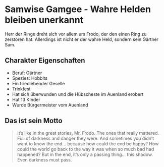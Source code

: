 # Samwise Gamgee - Wahre Helden bleiben unerkannt
Herr der Ringe dreht sich vor allem um Frodo, der den einen Ring zu zerstören hat. Allerdings ist nicht er der wahre Held, sondern sein Gärtner Sam.
## Charakter Eigenschaften
* Beruf: Gärtner
* Spezies: Hobbits
* Ein friedlebender Geselle
* Trinkfest
* Hat sich überwunden und die Hübscheste im Auenland erobert
* Hat 13 Kinder
* Wurde Bürgermeister vom Auenland
## Das ist sein Motto
>It’s like in the great stories, Mr. Frodo. The ones that really mattered. Full of darkness and danger they were. And sometimes you didn’t
>want to know the end… because how could the end be happy? How could the world go back to the way it was when so much bad had
>happened? But in the end, it’s only a passing thing… this shadow. Even darkness must pass.